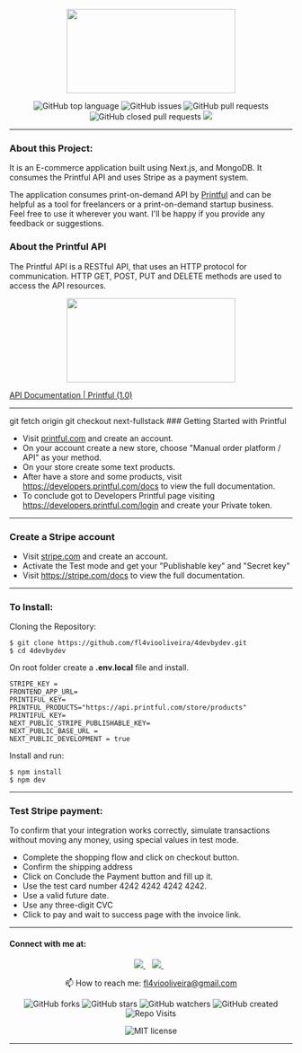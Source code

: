 <p align="center">
<img  width="300" height="150" src="https://4devbydev.com/logo.svg" src="https://4devbydev.com"/>
</p>

<p align='center'>
<img alt="GitHub top language" src="https://img.shields.io/github/languages/top/fl4viooliveira/4devbydev?style=social">
<img alt="GitHub issues" src="https://img.shields.io/github/issues-raw/fl4viooliveira/4devbydev?style=social">
<img alt="GitHub pull requests" src="https://img.shields.io/github/issues-pr-raw/fl4viooliveira/4devbydev?style=social">
<img alt="GitHub closed pull requests" src="https://img.shields.io/github/issues-pr-closed-raw/fl4viooliveira/4devbydev?style=social">
<img src="https://img.shields.io/github/languages/code-size/fl4viooliveira/4devbydev" />
</p>

<hr class="dotted">

### About this Project:

It is an E-commerce application built using Next.js, and MongoDB. It consumes the Printful API and uses Stripe as a payment system.

The application consumes print-on-demand API by <a href='https://www.printful.com/'>Printful</a> and can be helpful as a tool for freelancers or a print-on-demand startup business.  
Feel free to use it wherever you want. I'll be happy if you provide any feedback or suggestions.

### About the Printful API

The Printful API is a RESTful API, that uses an HTTP protocol for communication. HTTP GET, POST, PUT and DELETE methods are used to access the API resources.

<p align="center">
<img  width="300" height="150" src="https://static.cdn.printful.com/dist-pf/image-assets/off-center-full-color-black.1de1e822b15b8e74075c8d1fa631d4e3.svg" src="https://developers.printful.com/docs/"/>
</p>

<a href='https://developers.printful.com/docs/'>API Documentation | Printful (1.0)</a>

<hr class="dotted">
git fetch origin
git checkout next-fullstack
### Getting Started with Printful

- Visit <a href='https://www.printful.com/'>printful.com</a> and create an account.
- On your account create a new store, choose "Manual order platform / API" as your method.
- On your store create some text products.
- After have a store and some products, visit <a href='https://developers.printful.com/docs/'>https://developers.printful.com/docs</a> to view the full documentation.
- To conclude got to Developers Printful page visiting <a href='https://developers.printful.com/login/'>https://developers.printful.com/login</a> and create your Private token.

<hr class="dotted">

### Create a Stripe account

- Visit <a href='https://www.stripe.com/'>stripe.com</a> and create an account.
- Activate the Test mode and get your "Publishable key" and "Secret key"
- Visit <a href='https://stripe.com/docs'>https://stripe.com/docs</a> to view the full documentation.

<hr class="dotted">

### To Install:

Cloning the Repository:

```
$ git clone https://github.com/fl4viooliveira/4devbydev.git
$ cd 4devbydev
```

On root folder create a <b>.env.local</b> file and install.

```
STRIPE_KEY =
FRONTEND_APP_URL=
PRINTIFUL_KEY=
PRINTFUL_PRODUCTS="https://api.printful.com/store/products"
PRINTIFUL_KEY=
NEXT_PUBLIC_STRIPE_PUBLISHABLE_KEY=
NEXT_PUBLIC_BASE_URL =
NEXT_PUBLIC_DEVELOPMENT = true
```

Install and run:

```
$ npm install
$ npm dev
```

<hr class="dotted">

### Test Stripe payment:

To confirm that your integration works correctly, simulate transactions without moving any money, using special values in test mode.

- Complete the shopping flow and click on checkout button.
- Confirm the shipping address
- Click on Conclude the Payment button and fill up it.
- Use the test card number 4242 4242 4242 4242.
- Use a valid future date.
- Use any three-digit CVC
- Click to pay and wait to success page with the invoice link.

<hr class="dotted">

#### Connect with me at:

<p align='center'>
    
  <a href="https://www.linkedin.com/in/fl4viooliveira/">
    <img src="https://img.shields.io/badge/linkedin-%230077B5.svg?&style=for-the-badge&logo=linkedin&logoColor=white" />
  </a>&nbsp;&nbsp;
  <a href="https://stackoverflow.com/users/13045151/">
    <img src="https://img.shields.io/badge/stackoverflow-%23E4405F.svg?&style=for-the-badge&logo=stackoverflow&logoColor=white" />        
  </a>&nbsp;&nbsp;
  
</p>

<p align='center'>
  📫 How to reach me: <a href='mailto:fl4viooliveira@gmail.com'>fl4viooliveira@gmail.com</a>
</p>
<p align='center'>
  <img alt="GitHub forks" src="https://img.shields.io/github/forks/fl4viooliveira/4devbydev?style=social">
  <img alt="GitHub stars" src="https://img.shields.io/github/stars/fl4viooliveira/4devbydev?style=social">
  <img alt="GitHub watchers" src="https://img.shields.io/github/watchers/fl4viooliveira/4devbydev?style=social">
  <img alt="GitHub created" src="https://badges.pufler.dev/created/fl4viooliveira/4devbydev">
  <img alt="Repo Visits" src="https://badges.pufler.dev/visits/fl4viooliveira/4devbydev"> 
</p>

<p align='center'>
<img alt="MIT license" src="https://img.shields.io/github/license/fl4viooliveira/4devbydev?style=for-the-badge">
</p>

<hr class="dotted">
